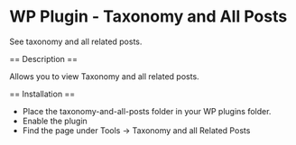 # WP Plugin - Taxonomy and All Posts

See taxonomy and all related posts.

== Description ==

Allows you to view Taxonomy and all related posts.

== Installation ==

- Place the taxonomy-and-all-posts folder in your WP plugins folder.
- Enable the plugin
- Find the page under Tools -> Taxonomy and all Related Posts
